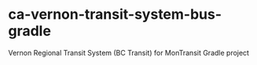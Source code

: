 # ca-vernon-transit-system-bus-gradle
Vernon Regional Transit System (BC Transit) for MonTransit Gradle project
